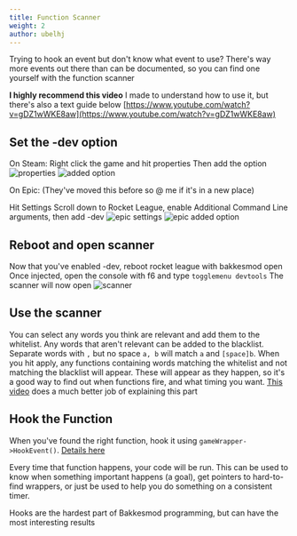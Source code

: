 ```yaml
---
title: Function Scanner
weight: 2
author: ubelhj
---
```


Trying to hook an event but don't know what event to use? There's way more events out there than can be documented, so you can find one yourself with the function scanner

**I highly recommend this video** I made to understand how to use it, but there's also a text guide below
[https://www.youtube.com/watch?v=gDZ1wWKE8aw](https://www.youtube.com/watch?v=gDZ1wWKE8aw)

## Set the -dev option

On Steam:
Right click the game and hit properties
Then add the option
![properties](https://cdn.discordapp.com/attachments/862084617385672754/862092780369084456/unknown.png)
![added option](https://media.discordapp.net/attachments/862084617385672754/862092894797955074/unknown.png)

On Epic: (They've moved this before so @ me if it's in a new place)

Hit Settings
Scroll down to Rocket League, enable Additional Command Line arguments, then add -dev
![epic settings](https://cdn.discordapp.com/attachments/862084617385672754/862093871483715614/unknown.png)
![epic added option](https://cdn.discordapp.com/attachments/862084617385672754/862093958296895499/unknown.png)

## Reboot and open scanner

Now that you've enabled -dev, reboot rocket league with bakkesmod open
Once injected, open the console with f6 and type `togglemenu devtools`
The scanner will now open
![scanner](https://media.discordapp.net/attachments/448093289137307658/564475718344638464/unknown.png)

## Use the scanner

You can select any words you think are relevant and add them to the whitelist. Any words that aren't relevant can be added to the blacklist. Separate words with `,` but no space `a, b` will match `a` and `[space]b`. When you hit apply, any functions containing words matching the whitelist and not matching the blacklist will appear. These will appear as they happen, so it's a good way to find out when functions fire, and what timing you want. [This video](https://www.youtube.com/watch?v=gDZ1wWKE8aw) does a much better job of explaining this part

## Hook the Function

When you've found the right function, hook it using `gameWrapper->HookEvent()`. [Details here](/functions/using_function_hooks/)

Every time that function happens, your code will be run. This can be used to know when something important happens (a goal), get pointers to hard-to-find wrappers, or just be used to help you do something on a consistent timer.

Hooks are the hardest part of Bakkesmod programming, but can have the most interesting results